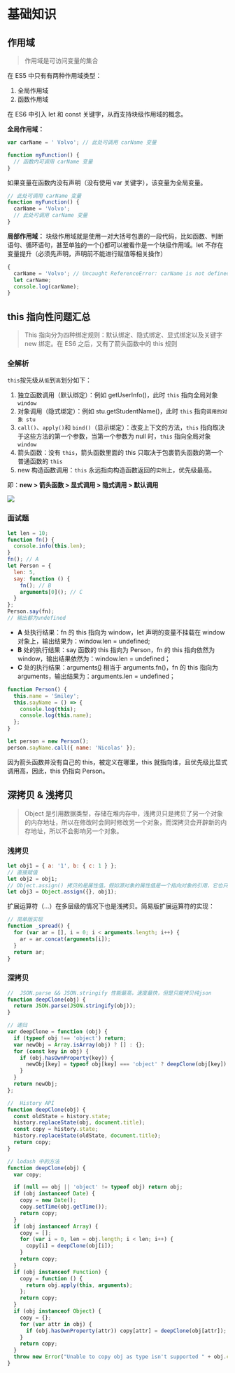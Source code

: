 # 基础知识

## 作用域

> 作用域是可访问变量的集合

在 ES5 中只有有两种作用域类型：

1. 全局作用域
2. 函数作用域

在 ES6 中引入 let 和 const 关键字，从而支持块级作用域的概念。

**全局作用域：**

```js
var carName = ' Volvo'; // 此处可调用 carName 变量

function myFunction() {
  // 函数内可调用 carName 变量
}
```

如果变量在函数内没有声明（没有使用 var 关键字），该变量为全局变量。

```js
// 此处可调用 carName 变量
function myFunction() {
  carName = 'Volvo';
  // 此处可调用 carName 变量
}
```

**局部作用域：**
块级作用域就是使用一对大括号包裹的一段代码，比如函数、判断语句、循环语句，甚至单独的一个{}都可以被看作是一个块级作用域。let 不存在变量提升（必须先声明，声明前不能进行赋值等相关操作）

```js
{
  carName = 'Volvo'; // Uncaught ReferenceError: carName is not defined
  let carName;
  console.log(carName);
}
```

## this 指向性问题汇总

> This 指向分为四种绑定规则：默认绑定、隐式绑定、显式绑定以及关键字 new 绑定。在 ES6 之后，又有了箭头函数中的 this 规则

### 全解析

`this`按先级从`低`到`高`划分如下：

1. 独立函数调用（默认绑定）：例如 getUserInfo()，此时 `this` 指向全局对象 `window`
2. 对象调用（隐式绑定）：例如 stu.getStudentName()，此时 `this` 指向`调用的对象 stu`
3. `call()`、`apply()`和 `bind()`（显示绑定）：改变上下文的方法，`this` 指向取决于这些方法的第一个参数，当第一个参数为 null 时，`this` 指向全局对象 `window`
4. 箭头函数：没有 `this`，箭头函数里面的 this 只取决于包裹箭头函数的第一个普通函数的 `this`
5. new 构造函数调用：`this` 永远指向构造函数返回的`实例`上，优先级最高。

即：**new > 箭头函数 > 显式调用 > 隐式调用 > 默认调用**

![](https://wangtunan.github.io/blog/assets/img/3.4fd85c39.png)

### 面试题

```js
let len = 10;
function fn() {
  console.info(this.len);
}
fn(); // A
let Person = {
  len: 5,
  say: function () {
    fn(); // B
    arguments[0](); // C
  }
};
Person.say(fn);
// 输出都为undefined
```

- **A** 处执行结果：fn 的 this 指向为 window，let 声明的变量不挂载在 window 对象上，输出结果为：window.len = undefined;
- **B** 处的执行结果：say 函数的 this 指向为 Person，fn 的 this 指向依然为 window，输出结果依然为：window.len = undefined；
- **C** 处的执行结果：arguments[0]() 相当于 arguments.fn()，fn 的 this 指向为 arguments，输出结果为：arguments.len = undefined；

```js
function Person() {
  this.name = 'Smiley';
  this.sayName = () => {
    console.log(this);
    console.log(this.name);
  };
}

let person = new Person();
person.sayName.call({ name: 'Nicolas' });
```

因为箭头函数并没有自己的 this，被定义在哪里，this 就指向谁，且优先级比显式调用高，因此，this 仍指向 Person。

## 深拷贝 & 浅拷贝

> Object 是引用数据类型，存储在堆内存中，浅拷贝只是拷贝了另一个对象的内存地址，所以在修改时会同时修改另一个对象，而深拷贝会开辟新的内存地址，所以不会影响另一个对象。

### 浅拷贝

```js
let obj1 = { a: '1', b: { c: 1 } };
// 直接赋值
let obj2 = obj1;
// Object.assign() 拷贝的是属性值。假如源对象的属性值是一个指向对象的引用，它也只拷贝那个引用值
let obj3 = Object.assign({}, obj1);
```

扩展运算符（...）在多层级的情况下也是浅拷贝。简易版扩展运算符的实现：

```js
// 简单版实现
function _spread() {
  for (var ar = [], i = 0; i < arguments.length; i++) {
    ar = ar.concat(arguments[i]);
  }
  return ar;
}
```

### 深拷贝

```javascript
//  JSON.parse && JSON.stringify 性能最高，速度最快，但是只能拷贝纯json
function deepClone(obj) {
  return JSON.parse(JSON.stringify(obj));
}

// 递归
var deepClone = function (obj) {
  if (typeof obj !== 'object') return;
  var newObj = Array.isArray(obj) ? [] : {};
  for (const key in obj) {
    if (obj.hasOwnProperty(key)) {
      newObj[key] = typeof obj[key] === 'object' ? deepClone(obj[key]) : obj[key];
    }
  }
  return newObj;
};

//  History API
function deepClone(obj) {
  const oldState = history.state;
  history.replaceState(obj, document.title);
  const copy = history.state;
  history.replaceState(oldState, document.title);
  return copy;
}

// lodash 中的方法
function deepClone(obj) {
  var copy;

  if (null == obj || 'object' != typeof obj) return obj;
  if (obj instanceof Date) {
    copy = new Date();
    copy.setTime(obj.getTime());
    return copy;
  }
  if (obj instanceof Array) {
    copy = [];
    for (var i = 0, len = obj.length; i < len; i++) {
      copy[i] = deepClone(obj[i]);
    }
    return copy;
  }
  if (obj instanceof Function) {
    copy = function () {
      return obj.apply(this, arguments);
    };
    return copy;
  }
  if (obj instanceof Object) {
    copy = {};
    for (var attr in obj) {
      if (obj.hasOwnProperty(attr)) copy[attr] = deepClone(obj[attr]);
    }
    return copy;
  }
  throw new Error("Unable to copy obj as type isn't supported " + obj.constructor.name);
}
```
